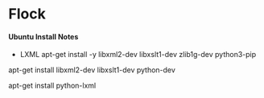 # Flock

#### Ubuntu Install Notes

* LXML
apt-get install -y libxml2-dev libxslt1-dev zlib1g-dev python3-pip

apt-get install libxml2-dev libxslt1-dev python-dev

apt-get install python-lxml
